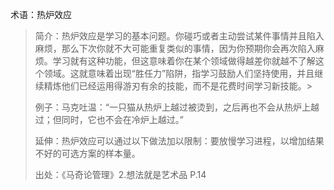 术语：热炉效应
>
>简介：热炉效应是学习的基本问题。你碰巧或者主动尝试某件事情并且陷入麻烦，那么下次你就不大可能重复类似的事情，因为你预期你会再次陷入麻烦。学习就有这种功能，但这意味着你在某个领域做得越差你就越不了解这个领域。这就意味着出现“胜任力”陷阱，指学习鼓励人们坚持使用，并且继续精炼他们已经运用得游刃有余的技能，而不是花费时间学习新技能。>
>
>例子：马克吐温：“一只猫从热炉上越过被烫到，之后再也不会从热炉上越过；但同时，它也不会在冷炉上越过。”  
>
>延伸：热炉效应可以通过以下做法加以限制：要放慢学习进程，以增加结果不好的可选方案的样本量。
>
>出处：《马奇论管理》2.想法就是艺术品 P.14
